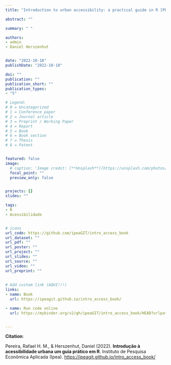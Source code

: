 ```yaml
---
title: "Introduction to urban accessibility: a practical guide in R [PORT]"

abstract: ""

summary: " "

authors:
- admin
- Daniel Herszenhut


date: "2022-10-18"
publishDate: "2022-10-18"

doi: ""
publication: ""
publication_short: ""
publication_types:
- "5"

# Legend: 
# 0 = Uncategorized
# 1 = Conference paper
# 2 = Journal article
# 3 = Preprint / Working Paper
# 4 = Report
# 5 = Book
# 6 = Book section
# 7 = Thesis
# 8 = Patent


featured: false
image:
  # caption: 'Image credit: [**Unsplash**](https://unsplash.com/photos/jdD8gXaTZsc)'
  focal_point: ""
  preview_only: false


projects: []
slides: ""

tags:
- R
- Acessibilidade


# icons
url_code: https://github.com/ipeaGIT/intro_access_book
url_dataset: ""
url_pdf: ""
url_poster: ""
url_project: ""
url_slides: ""
url_source: ""
url_video: ""
url_preprint: ""
  
  
# Add custom link (AQUI!!!)
links:
- name: Book
  url: https://ipeagit.github.io/intro_access_book/

- name: Run code online
  url: https://mybinder.org/v2/gh/ipeaGIT/intro_access_book/HEAD?urlpath=rstudio


---
```


__Citation__:

Pereira, Rafael H. M., & Herszenhut, Daniel (2022). **Introdução à acessibilidade urbana um guia prático em R**. Instituto de Pesquisa Econômica Aplicada (Ipea). <https://ipeagit.github.io/intro_access_book/>

